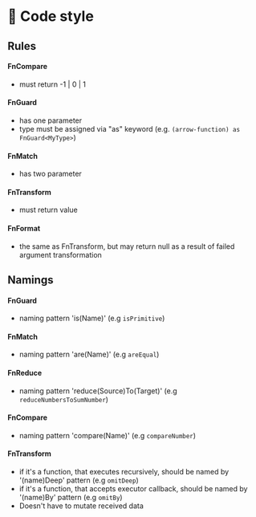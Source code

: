 # 📝 Code style

## Rules

#### FnCompare
- must return -1 | 0 | 1

#### FnGuard
- has one parameter
- type must be assigned via "as" keyword (e.g. `(arrow-function) as FnGuard<MyType>`)

#### FnMatch
- has two parameter

#### FnTransform
- must return value

#### FnFormat
- the same as FnTransform, but may return null as a result of failed argument transformation

## Namings

#### FnGuard
- naming pattern 'is(Name)' (e.g `isPrimitive`)

#### FnMatch
- naming pattern 'are(Name)' (e.g `areEqual`)

#### FnReduce
- naming pattern 'reduce(Source)To(Target)' (e.g `reduceNumbersToSumNumber`)

#### FnCompare
- naming pattern 'compare(Name)' (e.g `compareNumber`)

#### FnTransform
- if it's a function, that executes recursively, should be named by '(name)Deep' pattern (e.g `omitDeep`)
- if it's a function, that accepts executor callback, should be named by '(name)By' pattern (e.g `omitBy`)
- Doesn't have to mutate received data
<!-- - if it's a cloning method, should be named by 'to(Name)ed' pattern (e.g `Array.prototype.toSpliced()`) -->
